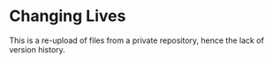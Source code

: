# Changing Lives

This is a re-upload of files from a private repository, hence the lack of version history.
